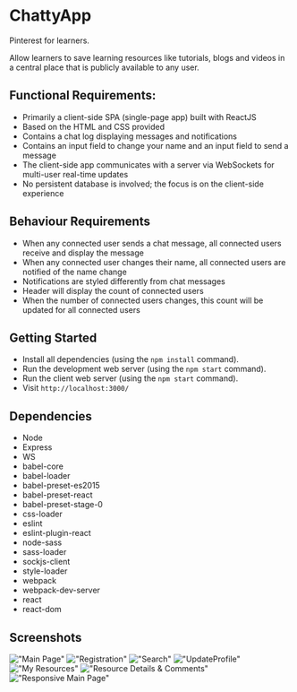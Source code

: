 # ChattyApp

Pinterest for learners.

Allow learners to save learning resources like tutorials, blogs and videos in a central place that is publicly available to any user.

## Functional Requirements:
* Primarily a client-side SPA (single-page app) built with ReactJS
* Based on the HTML and CSS provided
* Contains a chat log displaying messages and notifications
* Contains an input field to change your name and an input field to send a message
* The client-side app communicates with a server via WebSockets for multi-user real-time updates
* No persistent database is involved; the focus is on the client-side experience

## Behaviour Requirements
* When any connected user sends a chat message, all connected users receive and display the message
* When any connected user changes their name, all connected users are notified of the name change
* Notifications are styled differently from chat messages
* Header will display the count of connected users
* When the number of connected users changes, this count will be updated for all connected users

## Getting Started
- Install all dependencies (using the `npm install` command).
- Run the development web server (using the `npm start` command).
- Run the client web server (using the `npm start` command).
- Visit `http://localhost:3000/`

## Dependencies

- Node
- Express
- WS
- babel-core
- babel-loader
- babel-preset-es2015
- babel-preset-react
- babel-preset-stage-0
- css-loader
- eslint
- eslint-plugin-react
- node-sass
- sass-loader
- sockjs-client
- style-loader
- webpack
- webpack-dev-server
- react
- react-dom

## Screenshots
!["Main Page"](https://github.com/SeanSFitz/ResourceWall/blob/master/screenshots/MainPage.png)
!["Registration"](https://github.com/SeanSFitz/ResourceWall/blob/master/screenshots/Registration.png)
!["Search"](https://github.com/SeanSFitz/ResourceWall/blob/master/screenshots/Search.png)
!["UpdateProfile"](https://github.com/SeanSFitz/ResourceWall/blob/master/screenshots/UpdateProfile.png)
!["My Resources"](https://github.com/SeanSFitz/ResourceWall/blob/master/screenshots/MyResources.png)
!["Resource Details & Comments"](https://github.com/SeanSFitz/ResourceWall/blob/master/screenshots/ResourceDetails%2BComments.png)
!["Responsive Main Page"](https://github.com/SeanSFitz/ResourceWall/blob/master/screenshots/ResponsiveDesign.png)

